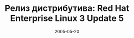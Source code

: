 ---
layout: post
title:  "Релиз дистрибутива: Red Hat Enterprise Linux 3 Update 5"
date: 2005-05-20   
---